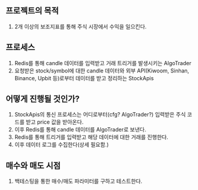 ## 프로젝트의 목적
1. 2개 이상의 보조지표를 통해 주식 시장에서 수익을 일으킨다.

## 프로세스
1. Redis를 통해 candle 데이터를 입력받고 거래 트리거를 발생시키는 AlgoTrader
2. 요청받은 stock/symbol에 대한 candle 데이터와 외부 API(Kiwoom, Sinhan, Binance, Upbit 등)로부터 데이터를 받고 정리하는 StockApis


## 어떻게 진행될 것인가?
1. StockApis의 통신 프로세스는 어디로부터(cfg? AlgoTrader?) 입력받은 주식 코드를 받고 price 값을 받아온다.
2. 이후 Redis를 통해 candle 데이터를 AlgoTrader로 보낸다.
3. Redis를 통해 트리거를 입력받고 해당 데이터에 대한 거래를 진행한다.
4. 이후 데이터 로그를 수집한다(상세 필요함.)


## 매수와 매도 시점
1. 백테스팅을 통한 매수/매도 파라미터를 구하고 테스트한다.
